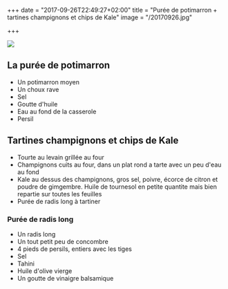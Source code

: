 +++
date = "2017-09-26T22:49:27+02:00"
title = "Purée de potimarron + tartines champignons et chips de Kale"
image = "/20170926.jpg"

+++

![](/20170926.jpg)

## La purée de potimarron

- Un potimarron moyen
- Un choux rave
- Sel
- Goutte d'huile
- Eau au fond de la casserole
- Persil

## Tartines champignons et chips de Kale

- Tourte au levain grillée au four
- Champignons cuits au four, dans un plat rond a tarte avec un peu
  d'eau au fond
- Kale au dessus des champignons, gros sel, poivre, écorce de citron
  et poudre de gimgembre. Huile de tournesol en petite quantite mais
  bien repartie sur toutes les feuilles
- Purée de radis long à tartiner

### Purée de radis long

- Un radis long
- Un tout petit peu de concombre
- 4 pieds de persils, entiers avec les tiges
- Sel
- Tahini
- Huile d'olive vierge
- Un goutte de vinaigre balsamique
